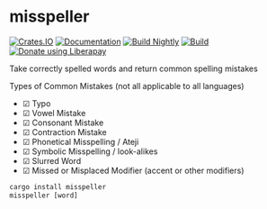 # misspeller

[![Crates.IO](https://img.shields.io/crates/v/misspeller.svg)](https://crates.rs/crates/misspeller)
[![Documentation](https://img.shields.io/badge/api-rustdoc-blue.svg)](https://docs.rs/misspeller/)
[![Build Nightly](https://github.com/andrew-johnson-4/misspeller/workflows/BuildNightly/badge.svg)](https://github.com/andrew-johnson-4/misspeller)
[![Build](https://github.com/andrew-johnson-4/misspeller/workflows/Build/badge.svg)](https://github.com/andrew-johnson-4/misspeller)
[![Donate using Liberapay](https://liberapay.com/assets/widgets/donate.svg)](https://liberapay.com/andrew-johnson-4/donate)

Take correctly spelled words and return common spelling mistakes

Types of Common Mistakes (not all applicable to all languages)
- ☑ Typo
- ☑ Vowel Mistake
- ☑ Consonant Mistake
- ☑ Contraction Mistake
- ☑ Phonetical Misspelling / Ateji
- ☑ Symbolic Misspelling / look-alikes
- ☑ Slurred Word
- ☑ Missed or Misplaced Modifier (accent or other modifiers)

```rust
cargo install misspeller
misspeller [word]
```
